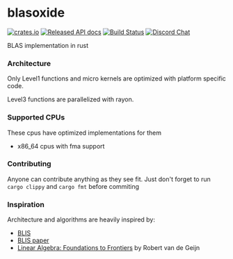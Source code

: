 # blasoxide

[![crates.io](https://meritbadge.herokuapp.com/blasoxide)](https://crates.io/crates/blasoxide)
[![Released API docs](https://docs.rs/blasoxide/badge.svg)](https://docs.rs/blasoxide)
[![Build Status](https://travis-ci.org/oezgurmakkurt/blasoxide.svg?branch=master)](https://travis-ci.org/oezgurmakkurt/blasoxide)
[![Discord Chat](https://img.shields.io/discord/591901895292092417.svg)](https://discord.gg/Bq5awc)

BLAS implementation in rust

### Architecture

Only Level1 functions and micro kernels are optimized with platform specific code.

Level3 functions are parallelized with rayon.

### Supported CPUs
These cpus have optimized implementations for them

- x86_64 cpus with fma support

### Contributing
Anyone can contribute anything as they see fit. Just don't forget to run `cargo clippy` and `cargo fmt` before commiting

### Inspiration
Architecture and algorithms are heavily inspired by:
- [BLIS](https://github.com/flame/blis)
- [BLIS paper](http://www.cs.utexas.edu/users/flame/pubs/blis1_toms_rev3.pdf)
- [Linear Algebra: Foundations to Frontiers](http://www.ulaff.net/) by Robert van de Geijn
